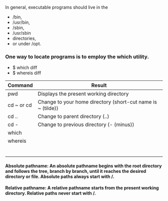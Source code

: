 In general, executable programs should live in the 
- /bin,
- /usr/bin,
- /sbin,
- /usr/sbin
- directories, 
- or under /opt.


### One way to locate programs is to employ the which utility.

- $ which diff
- $ whereis diff

| Command | Result |
| --- | --- |
| pwd	| Displays the present working directory |
| cd ~ or cd	| Change to your home directory (short-cut name is ~ (tilde)) |
| cd ..| 	Change to parent directory (..) |
| cd -	| Change to previous directory (- (minus)) |
|  which |  |
|  whereis |  |
|  |  |
|  |  |
|  |  |
|  |  |
|  |  |
|  |  |



#### Absolute pathname: An absolute pathname begins with the root directory and follows the tree, branch by branch, until it reaches the desired directory or file. Absolute paths always start with /.

#### Relative pathname: A relative pathname starts from the present working directory. Relative paths never start with /.
